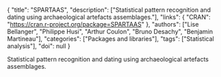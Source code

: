 {
  "title": "SPARTAAS",
  "description": ["Statistical pattern recognition and dating using archaeological artefacts assemblages."],
  "links": {
    "CRAN": "https://cran.r-project.org/package=SPARTAAS"
  },
  "authors": ["Lise Bellanger", "Philippe Husi", "Arthur Coulon", "Bruno Desachy", "Benjamin Martineau"],
  "categories": ["Packages and libraries"],
  "tags": ["Statistical analysis"],
  "doi": null
}

<!-- Generated by csv2md.R – do not edit by hand -->

Statistical pattern recognition and dating using archaeological artefacts assemblages.